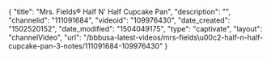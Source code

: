 {
    "title": "Mrs. Fields&reg; Half N' Half Cupcake Pan",
    "description": "",
    "channelid": "111091684",
    "videoid": "109976430",
    "date_created": "1502520152",
    "date_modified": "1504049175",
    "type": "captivate",
    "layout": "channelVideo",
    "url": "\/bbbusa-latest-videos\/mrs-fields\u00c2-half-n-half-cupcake-pan-3-notes\/111091684-109976430"
}